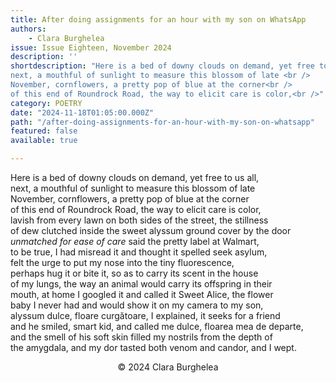 ```yaml
---
title: After doing assignments for an hour with my son on WhatsApp
authors:
    - Clara Burghelea
issue: Issue Eighteen, November 2024
description: ''
shortdescription: "Here is a bed of downy clouds on demand, yet free to us all,<br />
next, a mouthful of sunlight to measure this blossom of late <br />
November, cornflowers, a pretty pop of blue at the corner<br />
of this end of Roundrock Road, the way to elicit care is color,<br />"
category: POETRY
date: "2024-11-18T01:05:00.000Z"
path: "/after-doing-assignments-for-an-hour-with-my-son-on-whatsapp"
featured: false
available: true

---
```


Here is a bed of downy clouds on demand, yet free to us all,<br />
next, a mouthful of sunlight to measure this blossom of late <br />
November, cornflowers, a pretty pop of blue at the corner<br />
of this end of Roundrock Road, the way to elicit care is color,<br /> 
lavish from every lawn on both sides of the street, the stillness<br />
of dew clutched inside the sweet alyssum ground cover by the door<br />
<em>unmatched for ease of care</em> said the pretty label at Walmart,<br />
to be true, I had misread it and thought it spelled seek asylum,<br />
felt the urge to put my nose into the tiny fluorescence,<br />
perhaps hug it or bite it, so as to carry its scent in the house<br />
of my lungs, the way an animal would carry its offspring in their<br />
mouth, at home I googled it and called it Sweet Alice, the flower<br />
baby I never had and would show it on my camera to my son,<br />
alyssum dulce, floare curgătoare, I explained, it seeks for a friend<br />
and he smiled, smart kid, and called me dulce, floarea mea de departe,<br />
and the smell of his soft skin filled my nostrils from the depth of <br />
the amygdala, and my dor tasted both venom and candor, and I wept.<br />


<p style="text-align: center;">© 2024 Clara Burghelea</p>

